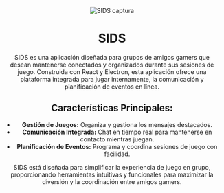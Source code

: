 <div align="center">

  ![SIDS captura](https://github.com/user-attachments/assets/96fc8ba4-7073-45af-8cd9-c5921cbbf308)
  <h1>SIDS</h1>
  <p>
    SIDS es una aplicación diseñada para grupos de amigos gamers que desean mantenerse conectados y organizados durante sus sesiones de juego. Construida con React y Electron, esta aplicación ofrece una plataforma integrada para jugar internamente, la comunicación y planificación de eventos en línea.
  </p>
  
  <h2>Características Principales:</h2>
  <ul>
    <li><strong>Gestión de Juegos:</strong> Organiza y gestiona los mensajes destacados.</li>
    <li><strong>Comunicación Integrada:</strong> Chat en tiempo real para mantenerse en contacto mientras juegan.</li>
    <li><strong>Planificación de Eventos:</strong> Programa y coordina sesiones de juego con facilidad.</li>
  </ul>
  
  <p>
    SIDS está diseñada para simplificar la experiencia de juego en grupo, proporcionando herramientas intuitivas y funcionales para maximizar la diversión y la coordinación entre amigos gamers.
  </p>
</div>
